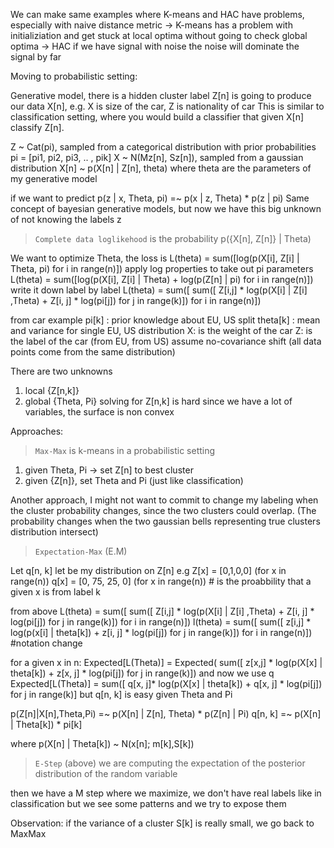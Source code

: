We can make same examples where K-means and HAC have problems, especially with naive distance metric
-> K-means has a problem with initializiation and get stuck at local optima without going to check global optima
-> HAC if we have signal with noise the noise will dominate the signal by far

Moving to probabilistic setting:

Generative model, there is a hidden cluster label Z[n] is going to produce our data X[n], e.g. X is size of the car, Z is nationality of car
This is similar to classification setting, where you would build a classifier that given X[n] classify Z[n].

Z ~ Cat(pi), sampled from a categorical distribution with prior probabilities pi = [pi1, pi2, pi3, .. , pik]
X ~ N(Mz[n], Sz[n]), sampled from a gaussian distribution
X[n] ~ p(X[n] | Z[n], theta) where theta are the parameters of my generative model

if we want to predict p(z | x, Theta, pi) =~ p(x | z, Theta) * p(z | pi)
Same concept of bayesian generative models, but now we have this big unknown of not knowing the labels z

 > `Complete data loglikehood` is the probability p({X[n], Z[n]} | Theta)

We want to optimize Theta, the loss is
L(theta) = sum([log(p(X[i], Z[i] | Theta, pi) for i in range(n)])
	apply log properties to take out pi parameters
L(theta) = sum([log(p(X[i], Z[i] | Theta) + log(p(Z[n] | pi) for i in range(n)]) 
    write it down label by label
L(theta) = sum([ sum([  Z[i,j] * log(p(X[i] | Z[i] ,Theta) + Z[i, j] * log(pi[j]) for j in range(k)]) for i in range(n)]) 

from car example
pi[k] : prior knowledge about EU, US split
theta[k] : mean and variance for single EU, US distribution
X: is the weight of the car
Z: is the label of the car (from EU, from US)
assume no-covariance shift (all data points come from the same distribution)

There are two unknowns

1)  local {Z[n,k]}
2)  global {Theta, Pi}
solving for Z[n,k] is hard since we have a lot of variables, the surface is non convex

Approaches:

>  `Max-Max` is k-means in a probabilistic setting

1. given Theta, Pi -> set Z[n] to best cluster
2. given {Z[n]}, set Theta and Pi (just like classification)

Another approach, I might not want to commit to change my labeling when the cluster probability changes, since the two clusters could overlap.
(The probability changes when the two gaussian bells representing true clusters distribution intersect)

> `Expectation-Max` (E.M)

Let q[n, k] let be my distribution on Z[n]
e.g
Z[x] = [0,1,0,0] (for x in range(n))
q[x] = [0, 75, 25, 0] (for x in range(n)) # is the proabbility that a given x is from label k

from above
L(theta) = sum([ sum([  Z[i,j] * log(p(X[i] | Z[i] ,Theta) + Z[i, j] * log(pi[j]) for j in range(k)]) for i in range(n)]) 
l(theta) = sum([ sum([  z[i,j] * log(p(x[i] | theta[k]) + z[i, j] * log(pi[j]) for j in range(k)]) for i in range(n)])  #notation change

for a given x in n:
Expected[L(Theta)] =  Expected( sum([  z[x,j] * log(p(X[x] | theta[k]) + z[x, j] * log(pi[j]) for j in range(k)]) 
and now we use q
Expected[L(Theta)] =  sum([  q[x, j]* log(p(X[x] | theta[k]) + q[x, j] * log(pi[j]) for j in range(k)]
but q[n, k] is easy given Theta and Pi

p(Z[n]|X[n],Theta,Pi) =~ p(X[n] | Z[n], Theta) * p(Z[n] | Pi)
q[n, k] =~ p(X[n] | Theta[k]) * pi[k]

where p(X[n] | Theta[k])  ~ N(x[n]; m[k],S[k])

> `E-Step` (above) we are computing the expectation of the posterior distribution of the random variable

then we have a M step where we maximize, we don't have real labels like in classification but we see some patterns and we try to expose them

Observation: if the variance of a cluster S[k] is really small, we go back to MaxMax
